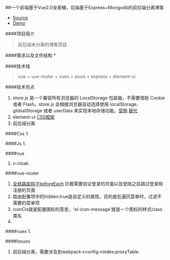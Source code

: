 ##一个前端基于Vue2.0全家桶，后端基于Express+Mongodb的前后端分离博客
- [Source](https://github.com/elva2596/vueBlog)
- [Demo](http://www.dailu.site/home)

####项目简介
>  前后端未分离的博客项目

####需求以及文件结构
* 


####技术栈
> vue + vue-router + vuex + axois + express + element-ui

####技术亮点
1. store.js 是一个兼容所有浏览器的 LocalStorage 包装器，不需要借助 Cookie 或者 Flash。store.js 会根据浏览器自动选择使用 localStorage、globalStorage 或者 userData 来实现本地存储功能。[官网](https://www.npmjs.com/package/store2) [替代](http://brian.io/lawnchair/api/)
2. element-ui [CSS框架](http://element.eleme.io/#/zh-CN/component/installation)
3. 前后端分离

####Css
1. 

####Js
1. 

####vue
1. v-cloak


####vue-router
1. [全局路由钩子beforeEach](http://www.shouce.ren/api/view/a/11762) 拦截需要验证登录的页面以及登陆之后跳过登录和注册的页面
2. 路由配置项中的hidden:true是自定义的属性，目的是在遍历菜单时，过滤不需要的菜单项
3. iconCls就是配置图标的意思，'el-icon-message'就是一个图标的样式class类名
4. 


####vuex
1. 


####Issues
1. 前后端分离，需要涉及到webpack->config->index:proxyTable

